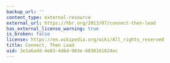 ```yaml
---
backup_url: ''
content_type: external-resource
external_url: https://hbr.org/2013/07/connect-then-lead
has_external_license_warning: true
is_broken: false
license: https://en.wikipedia.org/wiki/All_rights_reserved
title: Connect, Then Lead
uid: 3e1a6add-4e83-4d6d-903e-6830161824ec
---
```

